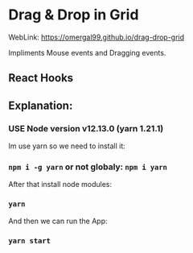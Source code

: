 # Drag & Drop in Grid

WebLink: https://omergal99.github.io/drag-drop-grid

Impliments Mouse events and Dragging events.

## React Hooks

## Explanation:
### USE Node version v12.13.0 (yarn 1.21.1)

Im use yarn so we need to install it:
### `npm i -g yarn` or not globaly: `npm i yarn`

After that install node modules:
### `yarn`

And then we can run the App:
### `yarn start`
